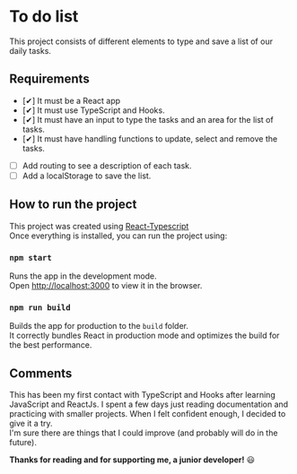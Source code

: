 # To do list

This project consists of different elements to type and save a list of our daily tasks.

## Requirements
- [✔] It must be a React app
- [✔] It must use TypeScript and Hooks.
- [✔] It must have an input to type the tasks and an area for the list of tasks.
- [✔] It must have handling functions to update, select and remove the tasks.
- [ ] Add routing to see a description of each task.
- [ ] Add a localStorage to save the list.

## How to run the project

This project was created using [React-Typescript](https://github.com/microsoft/TypeScript-React-Starter)
<br/>
Once everything is installed, you can run the project using:

### `npm start`
Runs the app in the development mode.<br />
Open [http://localhost:3000](http://localhost:3000) to view it in the browser.

### `npm run build`
Builds the app for production to the `build` folder.<br />
It correctly bundles React in production mode and optimizes the build for the best performance.

## Comments
This has been my first contact with TypeScript and Hooks after learning JavaScript and ReactJs. I spent a few days just reading documentation and practicing with smaller projects. When I felt confident enough, I decided to give it a try.<br/>
I'm sure there are things that I could improve (and probably will do in the future).

__Thanks for reading and for supporting me, a junior developer!__ :smiley:	